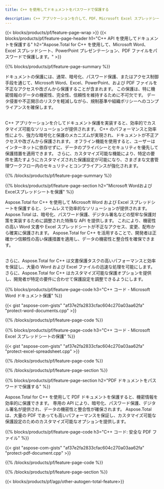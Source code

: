 ```yaml
---
title: C++ を使用してドキュメントをパスワードで保護する 

description: C++ アプリケーションを介して、PDF、Microsoft Excel スプレッドシート、PowerPoint プレゼンテーション、Word ドキュメントをパスワードでロックします。 パスワード保護を簡単に適用できます。
---
```


{{< blocks/products/pf/feature-page-wrap >}}
{{< blocks/products/pf/feature-page-header h1="C++ API を使用してドキュメントを保護する" h2="Aspose.Total for C++ を使用して、Microsoft Word、Excel スプレッドシート、PowerPoint プレゼンテーション、PDF ファイルをパスワードで保護します。" >}}

{{% blocks/products/pf/feature-page-summary %}}

ドキュメントの保護には、通常、暗号化、パスワード保護、またはアクセス制御手段を通じて、Microsoft Word、Excel、PowerPoint、および PDF ファイルを不正なアクセスや改ざんから保護することが含まれます。 この保護は、特に機密情報のデータの機密性、完全性、信頼性を維持するために不可欠です。 データ侵害や不正開示のリスクを軽減しながら、規制基準や組織ポリシーへのコンプライアンスを確保します。 <br /><br />

C++ アプリケーションを介してドキュメント保護を実装すると、効率的でカスタマイズ可能なソリューションが提供されます。 C++ のパフォーマンスと効率性により、強力な暗号化と保護のメカニズムが実現され、ドキュメントが不正アクセスや改ざんから保護されます。 オフライン機能を使用すると、ユーザーはインターネットに依存せずに、データのプライバシーとセキュリティを優先して保護措置を適用できます。 さらに、カスタマイズ可能な機能により、特定の要件を満たすようにカスタマイズされた保護設定が可能になり、さまざまな文書管理ワークフロー内のセキュリティとコンプライアンスが強化されます。

{{% /blocks/products/pf/feature-page-summary  %}}

{{% blocks/products/pf/feature-page-section  h2="Microsoft WordおよびExcelスプレッドシートを保護" %}}

Aspose.Total for C++ を使用して Microsoft Word および Excel スプレッドシートを保護すると、シームレスで効率的なソリューションが提供されます。 Aspose.Total は、暗号化、パスワード保護、デジタル署名などの堅牢な保護対策を実装するために調整された特殊な API を提供します。 これにより、機密性の高い Word 文書や Excel スプレッドシートが不正なアクセス、変更、配布から確実に保護されます。 Aspose.Total for C++ を活用することで、開発者は正確かつ信頼性の高い保護措置を適用し、データの機密性と整合性を確保できます。<br /><br />

さらに、Aspose.Total for C++ は文書保護タスクの高いパフォーマンスと効率を保証し、大量の Word および Excel ファイルの迅速な処理を可能にします。さらに、Aspose.Total for C++ はカスタマイズ可能な保護オプションを提供し、開発者が特定の要件に合わせて保護設定を調整できるようにします。

{{% blocks/products/pf/feature-page-code h3="C++ コード - Microsoft Word ドキュメント保護" %}}

{{< gist "aspose-com-gists" "af37e2fa2833cfac604c270a03aa62fa" "protect-word-documents.cpp" >}}

{{% /blocks/products/pf/feature-page-code  %}}

{{% blocks/products/pf/feature-page-code h3="C++ コード - Microsoft Excel スプレッドシートの保護" %}}

{{< gist "aspose-com-gists" "af37e2fa2833cfac604c270a03aa62fa" "protect-excel-spreadsheet.cpp" >}}

{{% /blocks/products/pf/feature-page-code  %}}

{{% /blocks/products/pf/feature-page-section %}}

{{% blocks/products/pf/feature-page-section  h2="PDF ドキュメントをパスワードで保護する" %}}

Aspose.Total for C++ を使用して PDF ドキュメントを保護すると、機密情報を効率的に保護できます。 専用の API により、暗号化、パスワード保護、デジタル署名が提供され、データの機密性と整合性が確保されます。 Aspose.Total は、大量の PDF であっても高いパフォーマンスを保証し、カスタマイズ可能な保護設定のためのカスタマイズ可能なオプションを提供します。 

{{% blocks/products/pf/feature-page-code h3="C++ コード: 安全な PDF ファイル" %}}

{{< gist "aspose-com-gists" "af37e2fa2833cfac604c270a03aa62fa" "protect-pdf-document.cpp" >}}

{{% /blocks/products/pf/feature-page-code  %}}

{{% /blocks/products/pf/feature-page-section %}}

{{< blocks/products/pf/agp/other-autogen-total-feature>}}